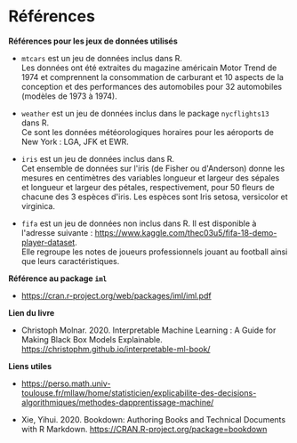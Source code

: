 # Références
**Références pour les jeux de données utilisés**  

- `mtcars` est un jeu de données inclus dans R.  
Les données ont été extraites du magazine américain Motor Trend de 1974 et comprennent la consommation de carburant et 10 aspects de la conception et des performances des automobiles pour 32 automobiles (modèles de 1973 à 1974).  

- `weather` est un jeu de données inclus dans le package `nycflights13` dans R.  
Ce sont les données météorologiques horaires pour les aéroports de New York :  LGA, JFK et EWR.  

- `iris` est un jeu de données inclus dans R.  
Cet ensemble de données sur l'iris (de Fisher ou d'Anderson) donne les mesures en centimètres des variables longueur et largeur des sépales et longueur et largeur des pétales, respectivement, pour 50 fleurs de chacune des 3 espèces d'iris. Les espèces sont Iris setosa, versicolor et virginica.  

- `fifa` est un jeu de données non inclus dans R. Il est disponible à l'adresse suivante : https://www.kaggle.com/thec03u5/fifa-18-demo-player-dataset.  
Elle regroupe les notes de joueurs professionnels jouant au football ainsi que leurs caractéristiques.  
  
  
**Référence au package `iml`**    

- https://cran.r-project.org/web/packages/iml/iml.pdf    
  
  
**Lien du livre**   

- Christoph Molnar. 2020. Interpretable Machine Learning : A Guide for Making Black Box Models Explainable.
https://christophm.github.io/interpretable-ml-book/  

  
**Liens utiles**  

- https://perso.math.univ-toulouse.fr/mllaw/home/statisticien/explicabilite-des-decisions-algorithmiques/methodes-dapprentissage-machine/  
  
- Xie, Yihui. 2020. Bookdown: Authoring Books and Technical Documents with R Markdown. https://CRAN.R-project.org/package=bookdown  
